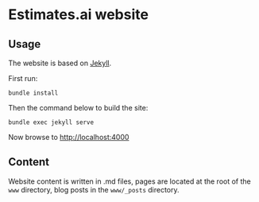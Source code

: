 # Estimates.ai website

## Usage

The website is based on [Jekyll](https://github.com/jekyll/jekyll).

First run:

```
bundle install
```

Then the command below to build the site:

```
bundle exec jekyll serve
```

Now browse to [http://localhost:4000](http://localhost:4000)

## Content

Website content is written in .md files, pages are located at the root of the `www` directory, blog posts in the `www/_posts` directory.
